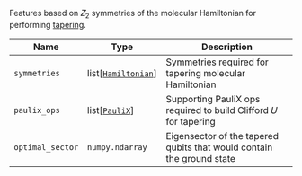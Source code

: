 Features based on 𝑍<sub>2</sub> symmetries of the molecular Hamiltonian for performing [tapering](https://docs.pennylane.ai/en/stable/code/api/pennylane.taper.html).

| Name            | Type              | Description                                                    |
|-----------------|-------------------|----------------------------------------------------------------|
| `symmetries`     | list[[`Hamiltonian`](https://docs.pennylane.ai/en/stable/code/api/pennylane.Hamiltonian.html#pennylane.Hamiltonian)] | Symmetries required for tapering molecular Hamiltonian  |
| `paulix_ops` | list[[`PauliX`](https://docs.pennylane.ai/en/stable/code/api/pennylane.PauliX.html#pennylane.PauliX)]     | Supporting PauliX ops required to build Clifford 𝑈 for tapering |
| `optimal_sector` | `numpy.ndarray`     | Eigensector of the tapered qubits that would contain the ground state |